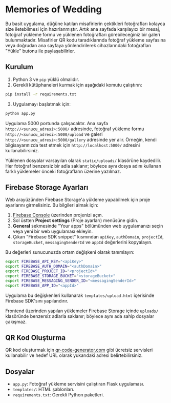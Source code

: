 # Memories of Wedding

Bu basit uygulama, düğüne katılan misafirlerin çektikleri fotoğrafları kolayca
size iletebilmesi için hazırlanmıştır. Artık ana sayfada karşılayıcı bir mesaj,
fotoğraf yükleme formu ve yüklenen fotoğrafları görebileceğiniz bir galeri
bulunmaktadır. Misafirler QR kodu taradıklarında fotoğraf yükleme sayfasına
veya doğrudan ana sayfaya yönlendirilerek cihazlarındaki fotoğrafları "Yükle"
butonu ile paylaşabilirler.

## Kurulum

1. Python 3 ve `pip` yüklü olmalıdır.
2. Gerekli kütüphaneleri kurmak için aşağıdaki komutu çalıştırın:

```bash
pip install -r requirements.txt
```

3. Uygulamayı başlatmak için:

```bash
python app.py
```

Uygulama 5000 portunda çalışacaktır. Ana sayfa `http://<sunucu_adresi>:5000/`
adresinde, fotoğraf yükleme formu `http://<sunucu_adresi>:5000/upload` ve
galeri `http://<sunucu_adresi>:5000/gallery` adresinde yer alır. Örneğin, kendi
bilgisayarınızda test etmek için `http://localhost:5000/` adresini
kullanabilirsiniz.

Yüklenen dosyalar varsayılan olarak `static/uploads/` klasörüne kaydedilir.
Her fotoğraf benzersiz bir adla saklanır; böylece aynı dosya adını kullanan
farklı yüklemeler önceki fotoğrafların üzerine yazılmaz.

## Firebase Storage Ayarları

Web arayüzünden Firebase Storage'a yükleme yapabilmek için proje ayarlarını girmelisiniz. Bu bilgileri almak için:

1. [Firebase Console](https://console.firebase.google.com/) üzerinden projenizi açın.
2. Sol üstten **Project settings** (Proje ayarları) menüsüne gidin.
3. **General** sekmesinde "Your apps" bölümünden web uygulamanızı seçin veya yeni bir web uygulaması ekleyin.
4. Çıkan "Firebase SDK snippet" kısmından `apiKey`, `authDomain`, `projectId`, `storageBucket`, `messagingSenderId` ve `appId` değerlerini kopyalayın.

Bu değerleri sunucunuzda ortam değişkeni olarak tanımlayın:

```bash
export FIREBASE_API_KEY="<apiKey>"
export FIREBASE_AUTH_DOMAIN="<authDomain>"
export FIREBASE_PROJECT_ID="<projectId>"
export FIREBASE_STORAGE_BUCKET="<storageBucket>"
export FIREBASE_MESSAGING_SENDER_ID="<messagingSenderId>"
export FIREBASE_APP_ID="<appId>"
```

Uygulama bu değişkenleri kullanarak `templates/upload.html` içerisinde Firebase SDK'sını yapılandırır.

Frontend üzerinden yapılan yüklemeler Firebase Storage içinde `uploads/` klasöründe benzersiz adlarla saklanır; böylece aynı ada sahip dosyalar çakışmaz.

## QR Kod Oluşturma

QR kod oluşturmak için [qr-code-generator.com](https://www.qr-code-generator.com/)
gibi ücretsiz servisleri kullanabilir ve hedef URL olarak yukarıdaki adresi
belirtebilirsiniz.

## Dosyalar

- `app.py`: Fotoğraf yükleme servisini çalıştıran Flask uygulaması.
- `templates/`: HTML şablonları.
- `requirements.txt`: Gerekli Python paketleri.
